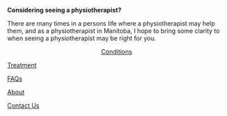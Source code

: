 **Considering seeing a physiotherapist?**

There are many times in a persons life where a physiotherapist may help them, and as a physiotherapist in Manitoba, I hope to bring some clarity to when seeing a physiotherapist may be right for you. 

<center>
   
   [Conditions](https://klattphysio.github.io/conditions)
   
</center>

   [Treatment](https://klattphysio.github.io/treatment) 
    
   [FAQs](https://klattphysio.github.io/faqs)
    
   [About](https://klattphysio.github.io/about)
    
   [Contact Us](https://klattphysio.github.io/contact)
